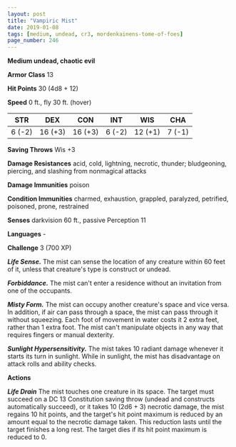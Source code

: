 ```yaml
---
layout: post
title: "Vampiric Mist"
date: 2019-01-08
tags: [medium, undead, cr3, mordenkainens-tome-of-foes]
page_number: 246
---
```


**Medium undead, chaotic evil**

**Armor Class** 13 

**Hit Points** 30  (4d8 + 12)

**Speed** 0 ft., fly 30 ft. (hover)

|   STR   |   DEX   |   CON   |   INT   |   WIS   |   CHA   |
|:-------:|:-------:|:-------:|:-------:|:-------:|:-------:|
| 6 (-2) | 16 (+3) | 16 (+3) | 6 (-2) | 12 (+1) | 7 (-1) |

**Saving Throws** Wis +3

**Damage Resistances** acid, cold, lightning, necrotic, thunder; bludgeoning, piercing, and slashing from nonmagical attacks

**Damage Immunities** poison

**Condition Immunities** charmed, exhaustion, grappled, paralyzed, petrified, poisoned, prone, restrained

**Senses** darkvision 60 ft., passive Perception 11

**Languages** -

**Challenge** 3 (700 XP)

***Life Sense.*** The mist can sense the location of any creature within 60 feet of it, unless that creature's type is construct or undead.

***Forbiddance.*** The mist can't enter a residence without an invitation from one of the occupants.

***Misty Form.*** The mist can occupy another creature's space and vice versa. In addition, if air can pass through a space, the mist can pass through it without squeezing. Each foot of movement in water costs it 2 extra feet, rather than 1 extra foot. The mist can't manipulate objects in any way that requires fingers or manual dexterity.

***Sunlight Hypersensitivity.*** The mist takes 10 radiant damage whenever it starts its turn in sunlight. While in sunlight, the mist has disadvantage on attack rolls and ability checks.

**Actions**

***Life Drain*** The mist touches one creature in its space. The target must succeed on a DC 13 Constitution saving throw (undead and constructs automatically succeed), or it takes 10 (2d6 + 3) necrotic damage, the mist regains 10 hit points, and the target's hit point maximum is reduced by an amount equal to the necrotic damage taken. This reduction lasts until the target finishes a long rest. The target dies if its hit point maximum is reduced to 0.